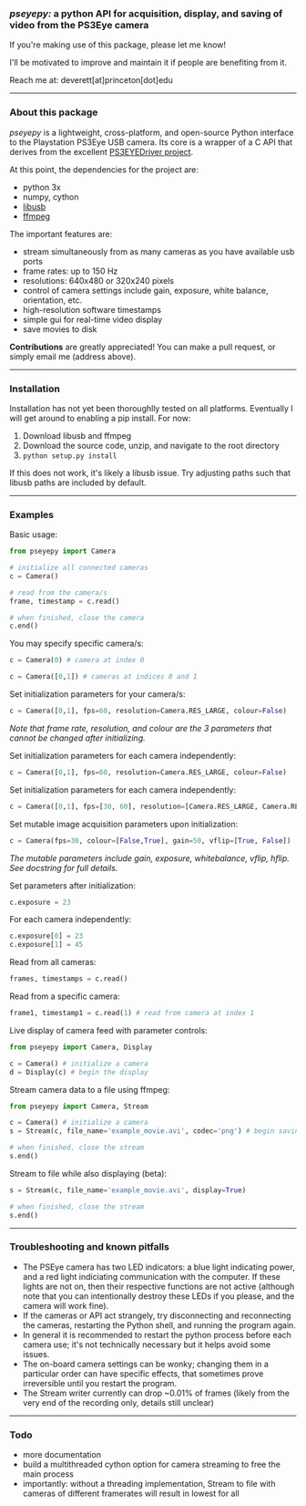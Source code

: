 ### *pseyepy:* a python API for acquisition, display, and saving of video from the PS3Eye camera

If you're making use of this package, please let me know! 

I'll be motivated to improve and maintain it if people are benefiting from it.

Reach me at: deverett[at]princeton[dot]edu

----------------------
### About this package

*pseyepy* is a lightweight, cross-platform, and open-source Python interface to the Playstation PS3Eye USB camera. Its core is a wrapper of a C API that derives from the excellent [PS3EYEDriver project](https://github.com/inspirit/PS3EYEDriver). 


At this point, the dependencies for the project are:
  * python 3x
  * numpy, cython
  * [libusb](http://libusb.info/)
  * [ffmpeg](https://www.ffmpeg.org/)

The important features are:
  * stream simultaneously from as many cameras as you have available usb ports
  * frame rates: up to 150 Hz
  * resolutions: 640x480 or 320x240 pixels 
  * control of camera settings include gain, exposure, white balance, orientation, etc.
  * high-resolution software timestamps  
  * simple gui for real-time video display 
  * save movies to disk
  
**Contributions** are greatly appreciated! You can make a pull request, or simply email me (address above).

----------------
### Installation

Installation has not yet been thoroughlly tested on all platforms. Eventually I will get around to enabling a pip install. For now:

1. Download libusb and ffmpeg
2. Download the source code, unzip, and navigate to the root directory
3. `python setup.py install`

If this does not work, it's likely a libusb issue. Try adjusting paths such that libusb paths are included by default.

------------
### Examples

Basic usage:
```python
from pseyepy import Camera

# initialize all connected cameras
c = Camera()

# read from the camera/s
frame, timestamp = c.read()

# when finished, close the camera
c.end()
```

You may specify specific camera/s:
```python
c = Camera(0) # camera at index 0
```

```python
c = Camera([0,1]) # cameras at indices 0 and 1
```

Set initialization parameters for your camera/s:
```python
c = Camera([0,1], fps=60, resolution=Camera.RES_LARGE, colour=False)
```
*Note that frame rate, resolution, and colour are the 3 parameters that cannot be changed after initializing.*

Set initialization parameters for each camera independently:
```python
c = Camera([0,1], fps=60, resolution=Camera.RES_LARGE, colour=False)
```

Set initialization parameters for each camera independently:
```python
c = Camera([0,1], fps=[30, 60], resolution=[Camera.RES_LARGE, Camera.RES_SMALL], colour=[True, False])
```

Set mutable image acquisition parameters upon initialization:
```python
c = Camera(fps=30, colour=[False,True], gain=50, vflip=[True, False])
```
*The mutable parameters include gain, exposure, whitebalance, vflip, hflip. See docstring for full details.*

Set parameters after initialization:
```python
c.exposure = 23
```

For each camera independently:
```python
c.exposure[0] = 23
c.exposure[1] = 45
```

Read from all cameras:
```python
frames, timestamps = c.read()
```

Read from a specific camera:
```python
frame1, timestamp1 = c.read(1) # read from camera at index 1
```

Live display of camera feed with parameter controls:
```python
from pseyepy import Camera, Display

c = Camera() # initialize a camera
d = Display(c) # begin the display
```

Stream camera data to a file using ffmpeg:
```python
from pseyepy import Camera, Stream

c = Camera() # initialize a camera
s = Stream(c, file_name='example_movie.avi', codec='png') # begin saving data to files

# when finished, close the stream
s.end()
```

Stream to file while also displaying (beta):
```python
s = Stream(c, file_name='example_movie.avi', display=True)

# when finished, close the stream
s.end()
```

---------------------------------------
### Troubleshooting and known pitfalls

  * The PSEye camera has two LED indicators: a blue light indicating power, and a red light indiciating communication with the computer. If these lights are not on, then their respective functions are not active (although note that you can intentionally destroy these LEDs if you please, and the camera will work fine).
  * If the cameras or API act strangely, try disconnecting and reconnecting the cameras, restarting the Python shell, and running the program again.
  * In general it is recommended to restart the python process before each camera use; it's not technically necessary but it helps avoid some issues.
  * The on-board camera settings can be wonky; changing them in a particular order can have specific effects, that sometimes prove irreversible until you restart the program.
  * The Stream writer currently can drop ~0.01% of frames (likely from the very end of the recording only, details still unclear)

---------
### Todo

  * more documentation
  * build a multithreaded cython option for camera streaming to free the main process
  * importantly: without a threading implementation, Stream to file with cameras of different framerates will result in lowest for all
